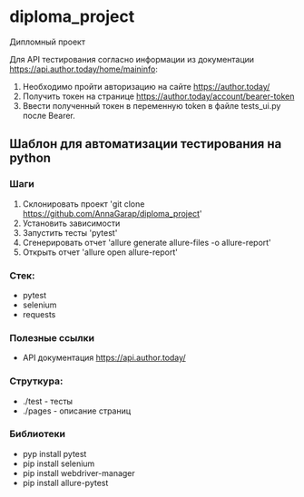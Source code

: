 # diploma_project
Дипломный проект



Для API тестирования согласно информации из документации https://api.author.today/home/maininfo:
1. Необходимо пройти авторизацию на сайте https://author.today/
2. Получить токен на странице https://author.today/account/bearer-token
3. Ввести полученный токен в переменную token в файле tests_ui.py после Bearer.

## Шаблон для автоматизации тестирования на python

### Шаги
1. Склонировать проект 'git clone https://github.com/AnnaGarap/diploma_project'
2. Установить зависимости
3. Запустить тесты 'pytest'
4. Сгенерировать отчет 'allure generate allure-files -o allure-report'
5. Открыть отчет 'allure open allure-report'

### Стек:
- pytest
- selenium
- requests

### Полезные ссылки
- API документация https://api.author.today/

### Струткура:
- ./test - тесты
- ./pages - описание страниц

### Библиотеки
- pyp install pytest
- pip install selenium
- pip install webdriver-manager 
- pip install allure-pytest